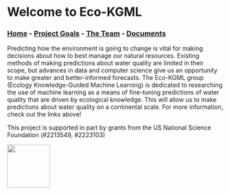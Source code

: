 # Welcome to Eco-KGML

### [Home](eco-kgml.github.io) - [Project Goals](https://eco-kgml.github.io/projectgoals) - [The Team](https://eco-kgml.github.io/team) - [Documents](https://eco-kgml.github.io/documents)

Predicting how the environment is going to change is vital for making decisions about how to best manage our natural resources. Existing methods of making predictions about water quality are limited in their scope, but advances in data and computer science give us an opportunity to make greater and better-informed forecasts. The Eco-KGML group (Ecology Knowledge-Guided Machine Learning) is dedicated to researching the use of machine learning as a means of fine-tuning predictions of water quality that are driven by ecological knowledge. This will allow us to make predictions about water quality on a continental scale. For more information, check out the links above!



 This project is supported in part by grants from the US National Science Foundation (#2213549, #2223103)
 
 <img src="https://new.nsf.gov/themes/custom/nsf_theme/components/images/logo/logo-desktop.svg" width="100" height="100">
